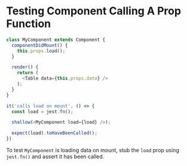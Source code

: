 # Testing Component Calling A Prop Function

```js
class MyComponent extends Component {
  componentDidMount() {
    this.props.load();
  }

  render() {
    return (
      <Table data={this.props.data} />
    );
  }
}
```

```js
it('calls load on mount', () => {
  const load = jest.fn();

  shallow(<MyComponent load={load} />);

  expect(load).toHaveBeenCalled();
})
```

To test `MyComponent` is loading data on mount, stub the `load` prop using `jest.fn()` and assert it has been called.

